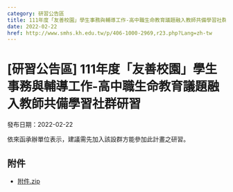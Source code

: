 ```yaml
---
category: 研習公告區
title: 111年度「友善校園」學生事務與輔導工作-高中職生命教育議題融入教師共備學習社群研習
date: 2022-02-22
href: http://www.smhs.kh.edu.tw/p/406-1000-2969,r23.php?Lang=zh-tw
---
```


# [研習公告區] 111年度「友善校園」學生事務與輔導工作-高中職生命教育議題融入教師共備學習社群研習

發布日期：2022-02-22

依來函承辦單位表示，建議需先加入該設群方能參加此計畫之研習。

## 附件

- [附件.zip](https://www.smhs.kh.edu.tw/app/index.php?Action=downloadfile&file=WVhSMFlXTm9MelU1TDNCMFlWOHlOekF6WHpJd09UUTVPVEpmTURFMk16Z3VlbWx3&fname=DGGGROTSYWQO41XX50LKSWHGRK30OOLKDGUWTSKK4125MLVWKPROVTPOUSSSPKPO)
